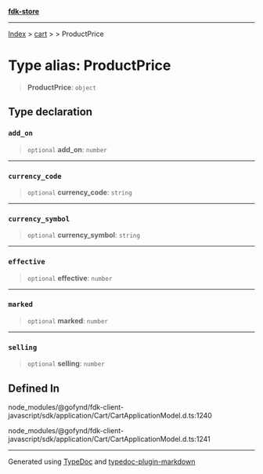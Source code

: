 [**fdk-store**](../../../README.md)
***

[Index](../../../API.md) > [cart](../../README.md) > [<internal>](../README.md) > ProductPrice

# Type alias: ProductPrice

> **ProductPrice**: `object`

## Type declaration

### `add_on`

> `optional` **add\_on**: `number`

***

### `currency_code`

> `optional` **currency\_code**: `string`

***

### `currency_symbol`

> `optional` **currency\_symbol**: `string`

***

### `effective`

> `optional` **effective**: `number`

***

### `marked`

> `optional` **marked**: `number`

***

### `selling`

> `optional` **selling**: `number`

## Defined In

node\_modules/@gofynd/fdk-client-javascript/sdk/application/Cart/CartApplicationModel.d.ts:1240

node\_modules/@gofynd/fdk-client-javascript/sdk/application/Cart/CartApplicationModel.d.ts:1241

***
Generated using [TypeDoc](https://typedoc.org/) and [typedoc-plugin-markdown](https://www.npmjs.com/package/typedoc-plugin-markdown)
